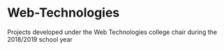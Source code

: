 # Web-Technologies
Projects developed under the Web Technologies college chair during the 2018/2019 school year
